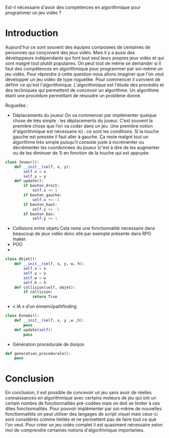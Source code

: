 Est-il nécessaire d'avoir des compétences en algorithmique pour programmer un jeu vidéo ?
# Introduction
Aujourd'hui ce sont souvent des équipes composées de centaines de personnes qui conçoivent des jeux vidéo. Mais il y a aussi des développeurs indépendants qui font tout seul leurs propres jeux vidéo et qui sont malgré tout plutôt populaires. On peut tout de même se demander si il faut des compétences en algorithmique pour programmer par soi-même un jeu vidéo. Pour répondre à cette question nous allons imaginer que l'on veut développer un jeu vidéo de type roguelike. Pour commencer il convient de définir ce qu'est l'algorithmique. L'algorithmique est l'étude des procédés et des techniques qui permettent de concevoir un algorithme. Un algorithme étant une procédure permettant de résoudre un problème donné.

Roguelike :
- Déplacements du joueur
On va commencer par implémenter quelque chose de très simple : les déplacements du joueur. C’est souvent la première chose que l’on va coder dans un jeu. Une première notion d'algorithmique est nécessaire ici : ce sont les conditions. Si la touche gauche est pressée il faut aller à gauche. Ça reste malgré tout un algorithme très simple puisqu’il consiste juste à incrémenter ou décrémenter les coordonnées du joueur (c'est à dire de les augmenter ou de les diminuer de 1) en fonction de la touche qui est appuyée.
```python
class Joueur():
	def __init__(self, x, y):
		self.x = x
		self.y = y
	def update():
		if bouton_droit:
			self.x += 1
		if bouton_gauche:
			self.x += -1
		if bouton_haut:
			self.y += -1
		if bouton_bas:
			self.y += 1
```
- Collisions entre objets
Cela reste une fonctionnalité nécessaire dans beaucoup de jeux vidéo donc elle par exemple présente dans RPG maker.
- POO
- 
```python
class Objet():
	def __init__(self, x, y, w, h):
		self.x = x
		self.y = y
		self.w = w
		self.h = h
	def collision(self, objet):
		if collision:
			return True
```
- « IA » d’un ennemi/pathfinding

```python
class Ennemi():
	def __init__(self, x, y ,w ,h):
		pass
	def update(self):
		pass
```
- Génération procédurale de donjon
```python
def generation_procedurale():
	pass
```

# Conclusion
En conclusion, il est possible de concevoir un jeu sans avoir de réelles connaissances en algorithmique avec certains moteurs de jeu qui ont un certain nombre de fonctionnalités pré-codées mais on doit se limiter à ces dites fonctionnalités. Pour pouvoir implémenter par soi-même de nouvelles fonctionnalités on peut utiliser des langages de script visuel mais ceux-ci sont considérés comme limités et ne permettent pas de faire tout ce que l'on veut. Pour créer un jeu vidéo complet il est quasiment nécessaire selon moi de comprendre certaines notions d'algorithmique importantes.